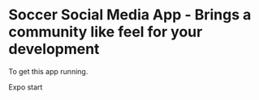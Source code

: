 # Soccer Social Media App - Brings a community like feel for your development


To get this app running.

Expo start

